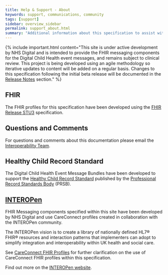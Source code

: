 ```yaml
---
title: Help & Support - About 
keywords: support, communications, community 
tags: [support]
sidebar: overview_sidebar
permalink: support_about.html
summary: "Additional information about this specification to assist with FHIR API development."
---
```



{% include important.html content="This site is under active development by NHS Digital and is intended to provide the FHIR messaging components for the Digital Child Health event messages, and remains subject to clinical review. This project is being developed using an agile methodology so iterative updates to content will be added on a regular basis. Changes to this specification following the initial beta release will be documented in the [Release Notes](overview_release_notes.html) section." %}
 
## FHIR ##
The FHIR profiles for this specification have been developed using the [FHIR Release STU3](https://www.hl7.org/fhir/STU3/index.html) specification.

## Questions and Comments ##
For questions and comments about this documentation please email the <a href="mailto:interoperabilityteam@nhs.net?subject=Digital%20Child%20Health%20FHIR%20Specification">Interoperability Team</a>.

## Healthy Child Record Standard ##
The Digital Child Health Event Message Bundles have been developed to support the [Healthy Child Record Standard](https://theprsb.org/standards/healthychildrecord) published by the [Professional Record Standards Body](https://theprsb.org) (PRSB).

## [INTEROPen](http://www.interopen.org)
FHIR Messaging components specified within this site have been developed by NHS Digital and use CareConnect profiles created in collaboration with the INTEROPen community. 

The INTEROPen vision is to create a library of nationally defined HL7® FHIR® resources and interaction patterns that implementers can adopt to simplify integration and interoperability within UK health and social care.

See [CareConnect FHIR Profiles](support_careconnect.html) for further clarification on the use of CareConnect FHIR profiles within this specification.

Find out more on the [INTEROPen website](http://interopen.org).

